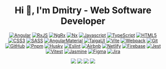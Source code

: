 <h1 align="center">Hi 👋, I'm Dmitry - Web Software Developer</h1>

<div align="center">

[![Angular][Angular]][Angular-url]
[![RxJS][RxJS]][RxJS-url]
[![NgRx][NgRx]][NgRx-url]
[![Nx][Nx]][Nx-url]
[![Javascript][Javascript]][Javascript-url]
[![TypeScript][TypeScript]][TypeScript-url]
[![HTML5][HTML5]][HTML5-url]
[![CSS3][CSS3]][CSS3-url]
[![SASS][SASS]][SASS-url]
[![AngularMaterial][AngularMaterial]][AngularMaterial-url]
[![TaigaUI][TaigaUI]][TaigaUI-url]
[![Vite]][Vite-url]
[![Webpack]][Webpack-url]
[![Git][Git]][Git-url]
[![GitHub][GitHub]][GitHub-url]
[![Pnpm][Pnpm]][Pnpm-url]
[![Husky][Husky]][Husky-url]
[![Eslint][Eslint]][Eslint-url]
[![Airbnb][Airbnb]][Airbnb-url]
[![Netlify][Netlify]][Netlify-url]
[![Firebase][Firebase]][Firebase-url]
[![Jest][Jest]][Jest-url]
[![Vitest][Vitest]][Vitest-url]
[![Jasmine][Jasmine]][Jasmine-url]
[![Figma][Figma]][Figma-url]
[![Jira][Jira]][Jira-url]



[Angular]: https://img.shields.io/badge/angular-%23DD0031.svg?style=for-the-badge&logo=angular&logoColor=white
[Angular-url]: https://angular.dev/
[RxJS]: https://img.shields.io/badge/rxjs-%23B7178C.svg?style=for-the-badge&logo=reactivex&logoColor=white
[RxJS-url]: https://rxjs.dev/
[NgRx]: https://img.shields.io/badge/ngrx-BA2BD2.svg?style=for-the-badge&logo=ngrx&logoColor=white
[NgRx-url]: https://ngrx.io/
[Nx]: https://img.shields.io/badge/nx-143055?style=for-the-badge&logo=nx&logoColor=white
[Nx-url]: https://nx.dev/
[Javascript]: https://img.shields.io/badge/javascript-F7DF1E?style=for-the-badge&logo=javascript&logoColor=white
[Javascript-url]: https://developer.mozilla.org/en-US/docs/Web/JavaScript
[TypeScript]: https://img.shields.io/badge/TypeScript-3178C6.svg?style=for-the-badge&logo=typescript&logoColor=white
[TypeScript-url]: https://www.typescriptlang.org
[HTML5]: https://img.shields.io/badge/html5-E34F26.svg?style=for-the-badge&logo=html5&logoColor=white
[HTML5-url]: https://html.com/html5/
[CSS3]: https://img.shields.io/badge/css3-1572B6?style=for-the-badge&logo=css3&logoColor=white
[CSS3-url]: https://developer.mozilla.org/en-US/docs/Web/CSS
[SASS]: https://img.shields.io/badge/sass-CC6699?style=for-the-badge&logo=sass&logoColor=white
[SASS-url]: https://sass-lang.com/
[AngularMaterial]: https://img.shields.io/badge/Material-F9A825?style=for-the-badge&logo=angular&logoColor=white
[AngularMaterial-url]: https://material.angular.io/
[TaigaUI]: https://img.shields.io/badge/taigaui-F69220.svg?style=for-the-badge&logo=taigaui&logoColor=white
[TaigaUI-url]: https://taiga-ui.dev/
[Vite]: https://img.shields.io/badge/vite-646CFF?style=for-the-badge&logo=vite&logoColor=white
[Vite-url]: https://vitejs.dev/
[Webpack]: https://img.shields.io/badge/webpack-8DD6F9?style=for-the-badge&logo=webpack&logoColor=white
[Webpack-url]: https://webpack.js.org/
[Git]: https://img.shields.io/badge/git-F05032?style=for-the-badge&logo=git&logoColor=white
[Git-url]: https://git-scm.com/
[GitHub]: https://img.shields.io/badge/github-181717?style=for-the-badge&logo=github&logoColor=white
[GitHub-url]: https://github.com/
[Pnpm]: https://img.shields.io/badge/pnpm-F69220.svg?style=for-the-badge&logo=pnpm&logoColor=white
[Pnpm-url]: https://pnpm.io/
[Husky]: https://img.shields.io/badge/Husky-F05032?style=for-the-badge&logo=furrynetwork&logoColor=white
[Husky-url]: https://typicode.github.io/husky/
[Eslint]: https://img.shields.io/badge/eslint-4B32C3?style=for-the-badge&logo=eslint&logoColor=white
[Eslint-url]: https://eslint.org/
[Airbnb]: https://img.shields.io/badge/airbnb-FF5A5F?style=for-the-badge&logo=airbnb&logoColor=white
[Airbnb-url]: https://github.com/airbnb/javascript
[Netlify]: https://img.shields.io/badge/netlify-00C7B7.svg?style=for-the-badge&logo=netlify&logoColor=white
[Netlify-url]: https://www.netlify.com/
[Firebase]: https://img.shields.io/badge/firebase-FF9100.svg?style=for-the-badge&logo=firebase&logoColor=white
[Firebase-url]: https://firebase.google.com/
[Jest]: https://img.shields.io/badge/jest-C21325?style=for-the-badge&logo=jest&logoColor=white
[Jest-url]: https://jestjs.io/
[Jasmine]: https://img.shields.io/badge/jasmine-8A4182?style=for-the-badge&logo=jasmine&logoColor=white
[Jasmine-url]: https://jasmine.github.io/
[Vitest]: https://img.shields.io/badge/vitest-6E9F18?style=for-the-badge&logo=vitest&logoColor=white
[Vitest-url]: https://vitest.dev/
[Figma]: https://img.shields.io/badge/figma-%23F24E1E.svg?style=for-the-badge&logo=figma&logoColor=white
[Figma-url]: https://www.figma.com/
[Jira]: https://img.shields.io/badge/jira-blue.svg?style=for-the-badge&logo=jira&logoColor=white
[Jira-url]: https://www.atlassian.com/

<div align="center">
    <img src="https://github-readme-stats.vercel.app/api?username=intelligentRaji&theme=vue"/>
    <img src="https://github-readme-streak-stats.herokuapp.com/?user=intelligentraji&theme=transparent">
    <img src="https://github-readme-stats.vercel.app/api/top-langs/?username=intelligentraji&layout=compact&theme=default"/>
    <img src="https://github-profile-summary-cards.vercel.app/api/cards/profile-details?username=intelligentraji&theme=transparent"/>
</div>

